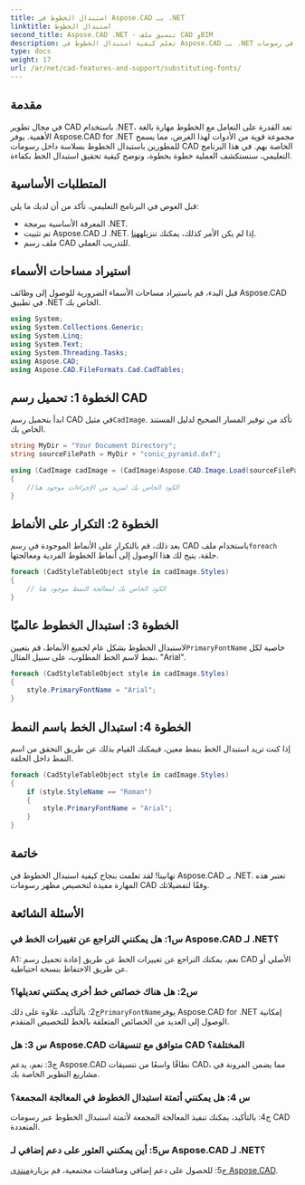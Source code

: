 ```yaml
---
title: استبدال الخطوط في Aspose.CAD بـ .NET
linktitle: استبدال الخطوط
second_title: Aspose.CAD .NET - تنسيق ملف CAD وBIM
description: تعلم كيفية استبدال الخطوط في Aspose.CAD بـ .NET دون عناء. اتبع دليلنا خطوة بخطوة لتخصيص الخط بشكل فعال في رسومات CAD الخاصة بك.
type: docs
weight: 17
url: /ar/net/cad-features-and-support/substituting-fonts/
---
```

## مقدمة

في مجال تطوير CAD باستخدام .NET، تعد القدرة على التعامل مع الخطوط مهارة بالغة الأهمية. يوفر Aspose.CAD for .NET مجموعة قوية من الأدوات لهذا الغرض، مما يسمح للمطورين باستبدال الخطوط بسلاسة داخل رسومات CAD الخاصة بهم. في هذا البرنامج التعليمي، سنستكشف العملية خطوة بخطوة، ونوضح كيفية تحقيق استبدال الخط بكفاءة.

## المتطلبات الأساسية

قبل الغوص في البرنامج التعليمي، تأكد من أن لديك ما يلي:

- المعرفة الأساسية ببرمجة .NET.
-  تم تثبيت Aspose.CAD لـ .NET. إذا لم يكن الأمر كذلك، يمكنك تنزيله[هنا](https://releases.aspose.com/cad/net/).
- ملف رسم CAD للتدريب العملي.

## استيراد مساحات الأسماء

قبل البدء، قم باستيراد مساحات الأسماء الضرورية للوصول إلى وظائف Aspose.CAD في تطبيق .NET الخاص بك.

```csharp
using System;
using System.Collections.Generic;
using System.Linq;
using System.Text;
using System.Threading.Tasks;
using Aspose.CAD;
using Aspose.CAD.FileFormats.Cad.CadTables;
```

## الخطوة 1: تحميل رسم CAD

 ابدأ بتحميل رسم CAD في مثيل`CadImage`. تأكد من توفير المسار الصحيح لدليل المستند الخاص بك.

```csharp
string MyDir = "Your Document Directory";
string sourceFilePath = MyDir + "conic_pyramid.dxf";

using (CadImage cadImage = (CadImage)Aspose.CAD.Image.Load(sourceFilePath))
{
    //الكود الخاص بك لمزيد من الإجراءات موجود هنا
}
```

## الخطوة 2: التكرار على الأنماط

 بعد ذلك، قم بالتكرار على الأنماط الموجودة في رسم CAD باستخدام ملف`foreach` حلقة. يتيح لك هذا الوصول إلى أنماط الخطوط الفردية ومعالجتها.

```csharp
foreach (CadStyleTableObject style in cadImage.Styles)
{
    // الكود الخاص بك لمعالجة النمط موجود هنا
}
```

## الخطوة 3: استبدال الخطوط عالميًا

 لاستبدال الخطوط بشكل عام لجميع الأنماط، قم بتعيين`PrimaryFontName` خاصية لكل نمط لاسم الخط المطلوب، على سبيل المثال، "Arial".

```csharp
foreach (CadStyleTableObject style in cadImage.Styles)
{
    style.PrimaryFontName = "Arial";
}
```

## الخطوة 4: استبدال الخط باسم النمط

إذا كنت تريد استبدال الخط بنمط معين، فيمكنك القيام بذلك عن طريق التحقق من اسم النمط داخل الحلقة.

```csharp
foreach (CadStyleTableObject style in cadImage.Styles)
{
    if (style.StyleName == "Roman")
    {
        style.PrimaryFontName = "Arial";
    }
}
```

## خاتمة

تهانينا! لقد تعلمت بنجاح كيفية استبدال الخطوط في Aspose.CAD بـ .NET. تعتبر هذه المهارة مفيدة لتخصيص مظهر رسومات CAD وفقًا لتفضيلاتك.

## الأسئلة الشائعة

### س1: هل يمكنني التراجع عن تغييرات الخط في Aspose.CAD لـ .NET؟

A1: نعم، يمكنك التراجع عن تغييرات الخط عن طريق إعادة تحميل رسم CAD الأصلي أو عن طريق الاحتفاظ بنسخة احتياطية.

### س2: هل هناك خصائص خط أخرى يمكنني تعديلها؟

ج2: بالتأكيد، علاوة على ذلك`PrimaryFontName`يوفر Aspose.CAD for .NET إمكانية الوصول إلى العديد من الخصائص المتعلقة بالخط للتخصيص المتقدم.

### س 3: هل Aspose.CAD متوافق مع تنسيقات CAD المختلفة؟

ج3: نعم، يدعم Aspose.CAD نطاقًا واسعًا من تنسيقات CAD، مما يضمن المرونة في مشاريع التطوير الخاصة بك.

### س 4: هل يمكنني أتمتة استبدال الخطوط في المعالجة المجمعة؟

ج4: بالتأكيد، يمكنك تنفيذ المعالجة المجمعة لأتمتة استبدال الخطوط عبر رسومات CAD المتعددة.

### س5: أين يمكنني العثور على دعم إضافي لـ Aspose.CAD لـ .NET؟

 ج5: للحصول على دعم إضافي ومناقشات مجتمعية، قم بزيارة[منتدى Aspose.CAD](https://forum.aspose.com/c/cad/19).

